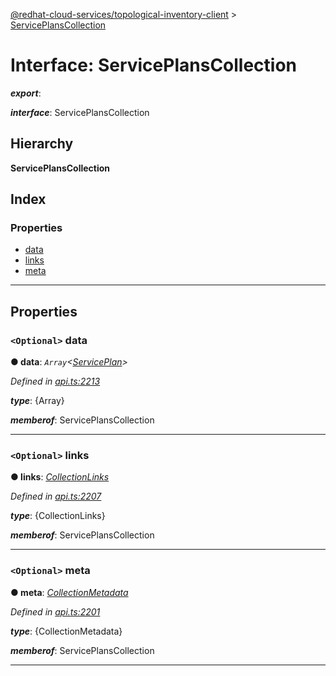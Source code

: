 [@redhat-cloud-services/topological-inventory-client](../README.md) > [ServicePlansCollection](../interfaces/serviceplanscollection.md)

# Interface: ServicePlansCollection

*__export__*: 

*__interface__*: ServicePlansCollection

## Hierarchy

**ServicePlansCollection**

## Index

### Properties

* [data](serviceplanscollection.md#data)
* [links](serviceplanscollection.md#links)
* [meta](serviceplanscollection.md#meta)

---

## Properties

<a id="data"></a>

### `<Optional>` data

**● data**: *`Array`<[ServicePlan](serviceplan.md)>*

*Defined in [api.ts:2213](https://github.com/RedHatInsights/javascript-clients/blob/master/packages/topological-inventory/api.ts#L2213)*

*__type__*: {Array}

*__memberof__*: ServicePlansCollection

___
<a id="links"></a>

### `<Optional>` links

**● links**: *[CollectionLinks](collectionlinks.md)*

*Defined in [api.ts:2207](https://github.com/RedHatInsights/javascript-clients/blob/master/packages/topological-inventory/api.ts#L2207)*

*__type__*: {CollectionLinks}

*__memberof__*: ServicePlansCollection

___
<a id="meta"></a>

### `<Optional>` meta

**● meta**: *[CollectionMetadata](collectionmetadata.md)*

*Defined in [api.ts:2201](https://github.com/RedHatInsights/javascript-clients/blob/master/packages/topological-inventory/api.ts#L2201)*

*__type__*: {CollectionMetadata}

*__memberof__*: ServicePlansCollection

___

